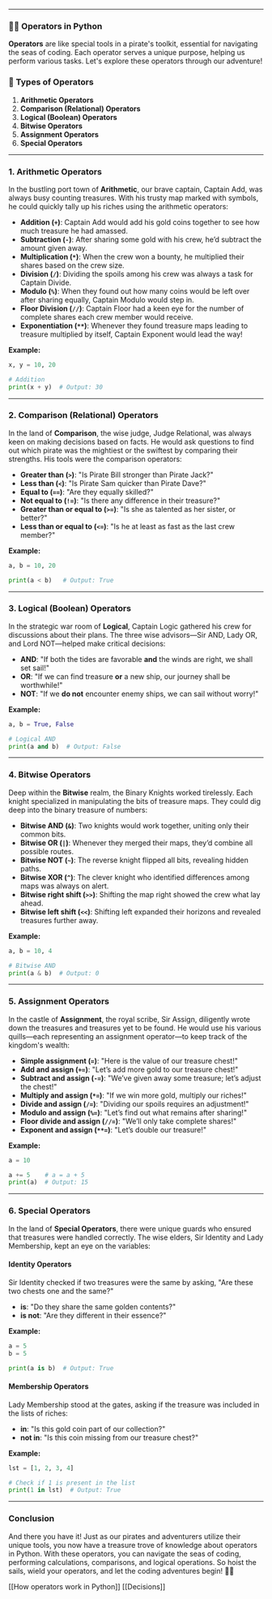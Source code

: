 
---

### 🏴‍☠️ Operators in Python

**Operators** are like special tools in a pirate's toolkit, essential for navigating the seas of coding. Each operator serves a unique purpose, helping us perform various tasks. Let's explore these operators through our adventure!

### 🚢 Types of Operators

1. **Arithmetic Operators**  
2. **Comparison (Relational) Operators**  
3. **Logical (Boolean) Operators**  
4. **Bitwise Operators**  
5. **Assignment Operators**  
6. **Special Operators**  

---

### 1. **Arithmetic Operators**

In the bustling port town of **Arithmetic**, our brave captain, Captain Add, was always busy counting treasures. With his trusty map marked with symbols, he could quickly tally up his riches using the arithmetic operators:

- **Addition (`+`)**: Captain Add would add his gold coins together to see how much treasure he had amassed.  
- **Subtraction (`-`)**: After sharing some gold with his crew, he’d subtract the amount given away.  
- **Multiplication (`*`)**: When the crew won a bounty, he multiplied their shares based on the crew size.  
- **Division (`/`)**: Dividing the spoils among his crew was always a task for Captain Divide.  
- **Modulo (`%`)**: When they found out how many coins would be left over after sharing equally, Captain Modulo would step in.  
- **Floor Division (`//`)**: Captain Floor had a keen eye for the number of complete shares each crew member would receive.  
- **Exponentiation (`**`)**: Whenever they found treasure maps leading to treasure multiplied by itself, Captain Exponent would lead the way!

**Example:**

```python
x, y = 10, 20

# Addition
print(x + y)  # Output: 30
```

---

### 2. **Comparison (Relational) Operators**

In the land of **Comparison**, the wise judge, Judge Relational, was always keen on making decisions based on facts. He would ask questions to find out which pirate was the mightiest or the swiftest by comparing their strengths. His tools were the comparison operators:

- **Greater than (`>`)**: "Is Pirate Bill stronger than Pirate Jack?"  
- **Less than (`<`)**: "Is Pirate Sam quicker than Pirate Dave?"  
- **Equal to (`==`)**: "Are they equally skilled?"  
- **Not equal to (`!=`)**: "Is there any difference in their treasure?"  
- **Greater than or equal to (`>=`)**: "Is she as talented as her sister, or better?"  
- **Less than or equal to (`<=`)**: "Is he at least as fast as the last crew member?"

**Example:**

```python
a, b = 10, 20

print(a < b)   # Output: True
```

---

### 3. **Logical (Boolean) Operators**

In the strategic war room of **Logical**, Captain Logic gathered his crew for discussions about their plans. The three wise advisors—Sir AND, Lady OR, and Lord NOT—helped make critical decisions:

- **AND**: "If both the tides are favorable **and** the winds are right, we shall set sail!"  
- **OR**: "If we can find treasure **or** a new ship, our journey shall be worthwhile!"  
- **NOT**: "If we **do not** encounter enemy ships, we can sail without worry!"

**Example:**

```python
a, b = True, False

# Logical AND
print(a and b)  # Output: False
```

---

### 4. **Bitwise Operators**

Deep within the **Bitwise** realm, the Binary Knights worked tirelessly. Each knight specialized in manipulating the bits of treasure maps. They could dig deep into the binary treasure of numbers:

- **Bitwise AND (`&`)**: Two knights would work together, uniting only their common bits.  
- **Bitwise OR (`|`)**: Whenever they merged their maps, they’d combine all possible routes.  
- **Bitwise NOT (`~`)**: The reverse knight flipped all bits, revealing hidden paths.  
- **Bitwise XOR (`^`)**: The clever knight who identified differences among maps was always on alert.  
- **Bitwise right shift (`>>`)**: Shifting the map right showed the crew what lay ahead.  
- **Bitwise left shift (`<<`)**: Shifting left expanded their horizons and revealed treasures further away.

**Example:**

```python
a, b = 10, 4

# Bitwise AND
print(a & b)  # Output: 0
```

---

### 5. **Assignment Operators**

In the castle of **Assignment**, the royal scribe, Sir Assign, diligently wrote down the treasures and treasures yet to be found. He would use his various quills—each representing an assignment operator—to keep track of the kingdom's wealth:

- **Simple assignment (`=`)**: "Here is the value of our treasure chest!"  
- **Add and assign (`+=`)**: "Let’s add more gold to our treasure chest!"  
- **Subtract and assign (`-=`)**: "We’ve given away some treasure; let’s adjust the chest!"  
- **Multiply and assign (`*=`)**: "If we win more gold, multiply our riches!"  
- **Divide and assign (`/=`)**: "Dividing our spoils requires an adjustment!"  
- **Modulo and assign (`%=`)**: "Let’s find out what remains after sharing!"  
- **Floor divide and assign (`//=`)**: "We’ll only take complete shares!"  
- **Exponent and assign (`**=`)**: "Let’s double our treasure!"

**Example:**

```python
a = 10

a += 5    # a = a + 5
print(a)  # Output: 15
```

---

### 6. **Special Operators**

In the land of **Special Operators**, there were unique guards who ensured that treasures were handled correctly. The wise elders, Sir Identity and Lady Membership, kept an eye on the variables:

#### **Identity Operators**

Sir Identity checked if two treasures were the same by asking, "Are these two chests one and the same?" 

- **is**: "Do they share the same golden contents?"  
- **is not**: "Are they different in their essence?"

**Example:**

```python
a = 5
b = 5

print(a is b)  # Output: True
```

#### **Membership Operators**

Lady Membership stood at the gates, asking if the treasure was included in the lists of riches:

- **in**: "Is this gold coin part of our collection?"  
- **not in**: "Is this coin missing from our treasure chest?"

**Example:**

```python
lst = [1, 2, 3, 4]

# Check if 1 is present in the list
print(1 in lst)  # Output: True
```

---

### Conclusion

And there you have it! Just as our pirates and adventurers utilize their unique tools, you now have a treasure trove of knowledge about operators in Python. With these operators, you can navigate the seas of coding, performing calculations, comparisons, and logical operations. So hoist the sails, wield your operators, and let the coding adventures begin! 🏴‍☠️

[[How operators work in Python]]
[[Decisions]]
